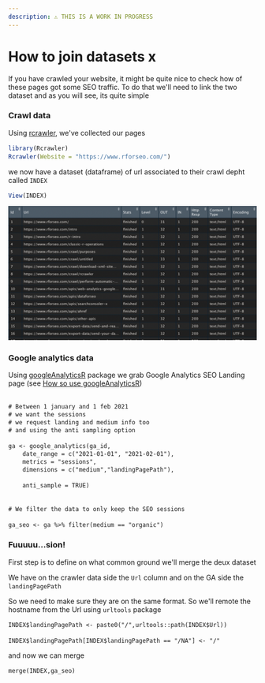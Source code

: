 ```yaml
---
description: ⚠️ THIS IS A WORK IN PROGRESS
---
```


# How to join datasets x

If you have crawled your website, it might be quite nice to check how of these pages got some SEO traffic. To do that we'll need to link the two dataset and as you will see, its quite simple

### Crawl data

Using [rcrawler](../crawl/rcrawler.md), we've collected our pages

```r
library(Rcrawler)
Rcrawler(Website = "https://www.rforseo.com/")
```

we now have a dataset \(dataframe\) of url associated to their crawl depht called `INDEX`

```r
View(INDEX)
```

![second column is the url](../.gitbook/assets/screenshot-2021-04-21-at-11.11.18-pm.png)

### Google analytics data

Using [googleAnalyticsR](https://code.markedmondson.me/googleAnalyticsR/) package we grab Google Analytics SEO Landing page \(see [How so use googleAnalyticsR](../apis/web-analytics-google-analytics.md)\)

```text

# Between 1 january and 1 feb 2021
# we want the sessions
# we request landing and medium info too 
# and using the anti sampling option

ga <- google_analytics(ga_id, 
    date_range = c("2021-01-01", "2021-02-01"),
    metrics = "sessions",
    dimensions = c("medium","landingPagePath"),

    anti_sample = TRUE)


# We filter the data to only keep the SEO sessions

ga_seo <- ga %>% filter(medium == "organic")
```

### Fuuuuu...sion!

First step is to define on what common ground we'll merge the deux dataset

We have on the crawler data side the `Url` column and on the GA side the `landingPagePath`

So we need to make sure they are on the same format. So we'll remote the hostname from the Url using `urltools` package

```text
INDEX$landingPagePath <- paste0("/",urltools::path(INDEX$Url))

INDEX$landingPagePath[INDEX$landingPagePath == "/NA"] <- "/"
```

and now we can merge

```text
merge(INDEX,ga_seo)
```



